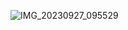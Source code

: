 ![IMG_20230927_095529](https://github.com/UDHAYAKUMAR3638/Assignment/assets/92455020/445113e1-daaf-4b71-a7ed-aa0285865320)
